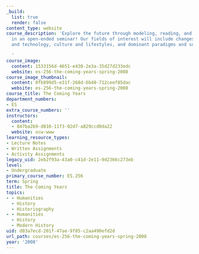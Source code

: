 ```yaml
---
_build:
  list: true
  render: false
content_type: website
course_description: 'Explore the future through modeling, reading, and discussion
  in an open-ended seminar! Our fields of interest will include changes in science
  and technology, culture and lifestyles, and dominant paradigms and societies.

  '
course_image:
  content: 1533156d-4651-e430-2e3a-35d27d233edc
  website: es-256-the-coming-years-spring-2008
course_image_thumbnail:
  content: 0fb899d5-e31f-268d-6b40-712ceef85dac
  website: es-256-the-coming-years-spring-2008
course_title: The Coming Years
department_numbers:
- ES
extra_course_numbers: ''
instructors:
  content:
  - 847ba2b9-d810-11f3-02d7-a829ccd0da22
  website: ocw-www
learning_resource_types:
- Lecture Notes
- Written Assignments
- Activity Assignments
legacy_uid: 2eb2f93a-43a0-c41d-2e11-9d2366c273eb
level:
- Undergraduate
primary_course_number: ES.256
term: Spring
title: The Coming Years
topics:
- - Humanities
  - History
  - Historiography
- - Humanities
  - History
  - Modern History
uid: d03a7ecd-201f-47ae-9f85-c2aa490efd2d
url_path: courses/es-256-the-coming-years-spring-2008
year: '2008'
---
```

